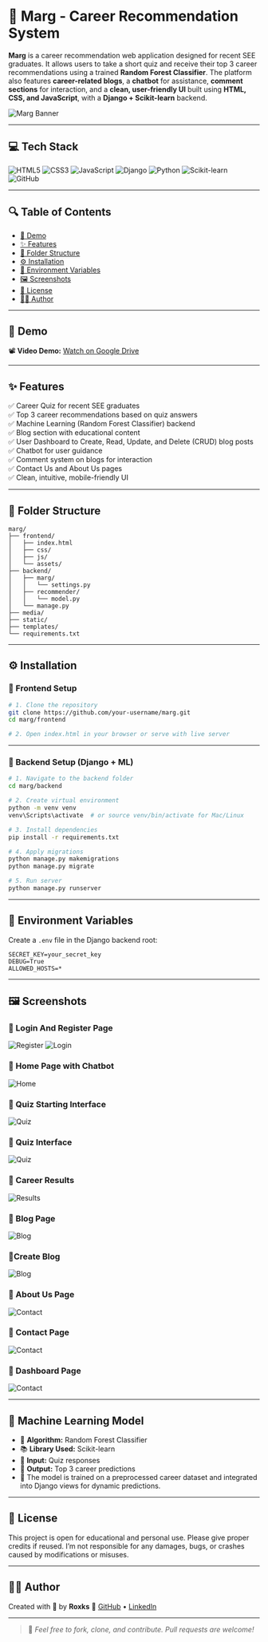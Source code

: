 # 🧠 Marg - Career Recommendation System

**Marg** is a career recommendation web application designed for recent SEE graduates. It allows users to take a short quiz and receive their top 3 career recommendations using a trained **Random Forest Classifier**. The platform also features **career-related blogs**, a **chatbot** for assistance, **comment sections** for interaction, and a **clean, user-friendly UI** built using **HTML, CSS, and JavaScript**, with a **Django + Scikit-learn** backend.

![Marg Banner](https://github.com/user-attachments/assets/581601a6-0e7e-4f65-ac4d-e0f0deee9f4d)

---

## 💻 Tech Stack

![HTML5](https://img.shields.io/badge/html5-%23E34F26.svg?style=for-the-badge\&logo=html5\&logoColor=white)
![CSS3](https://img.shields.io/badge/css3-%231572B6.svg?style=for-the-badge\&logo=css3\&logoColor=white)
![JavaScript](https://img.shields.io/badge/javascript-%23323330.svg?style=for-the-badge\&logo=javascript\&logoColor=%23F7DF1E)
![Django](https://img.shields.io/badge/django-%23092E20.svg?style=for-the-badge\&logo=django\&logoColor=white)
![Python](https://img.shields.io/badge/python-%233776AB.svg?style=for-the-badge\&logo=python\&logoColor=white)
![Scikit-learn](https://img.shields.io/badge/scikit--learn-F7931E.svg?style=for-the-badge\&logo=scikit-learn\&logoColor=white)
![GitHub](https://img.shields.io/badge/github-%23121011.svg?style=for-the-badge\&logo=github\&logoColor=white)

---

## 🔍 Table of Contents

* [🚀 Demo](#-demo)
* [✨ Features](#-features)
* [📂 Folder Structure](#-folder-structure)
* [⚙️ Installation](#-installation)
* [🔐 Environment Variables](#-environment-variables)
* [🖼️ Screenshots](#-screenshots)
* [📜 License](#-license)
* [👩‍💻 Author](#-author)

---

## 🚀 Demo

📽️ **Video Demo:**
[Watch on Google Drive](https://drive.google.com/file/d/1LWudR6H7c1o_CBUbyT9MjaoWPcVVr85w/view?usp=drive_link) 

---

## ✨ Features

✅ Career Quiz for recent SEE graduates </br>
✅ Top 3 career recommendations based on quiz answers </br>
✅ Machine Learning (Random Forest Classifier) backend </br>
✅ Blog section with educational content </br>
✅ User Dashboard to Create, Read, Update, and Delete (CRUD) blog posts </br>
✅ Chatbot for user guidance </br>
✅ Comment system on blogs for interaction </br>
✅ Contact Us and About Us pages </br>
✅ Clean, intuitive, mobile-friendly UI </br>

---

## 📂 Folder Structure

```
marg/
├── frontend/
│   ├── index.html
│   ├── css/
│   ├── js/
│   └── assets/
├── backend/
│   ├── marg/
│   │   └── settings.py
│   ├── recommender/
│   │   └── model.py
│   └── manage.py
├── media/
├── static/
├── templates/
└── requirements.txt
```

---

## ⚙️ Installation

### 🔹 Frontend Setup

```bash
# 1. Clone the repository
git clone https://github.com/your-username/marg.git
cd marg/frontend

# 2. Open index.html in your browser or serve with live server
```

---

### 🔹 Backend Setup (Django + ML)

```bash
# 1. Navigate to the backend folder
cd marg/backend

# 2. Create virtual environment
python -m venv venv
venv\Scripts\activate  # or source venv/bin/activate for Mac/Linux

# 3. Install dependencies
pip install -r requirements.txt

# 4. Apply migrations
python manage.py makemigrations
python manage.py migrate

# 5. Run server
python manage.py runserver
```

---

## 🔐 Environment Variables

Create a `.env` file in the Django backend root:

```
SECRET_KEY=your_secret_key
DEBUG=True
ALLOWED_HOSTS=*
```

---

## 🖼️ Screenshots

### 🔹 Login And Register Page

![Register](https://github.com/user-attachments/assets/e207a8e6-07db-48ed-93ed-1c1ff9f5669b)
![Login](https://github.com/user-attachments/assets/87e1cb1c-5071-45ac-a2a4-c778778fe018)

### 🔹 Home Page with Chatbot

![Home](https://github.com/user-attachments/assets/7f439a9b-fde8-4691-8468-c27e3c13e4a2)

### 🔹 Quiz Starting Interface

![Quiz](https://github.com/user-attachments/assets/23098a0d-127b-49be-9552-c7cea0ddbe24)

### 🔹 Quiz Interface

![Quiz](https://github.com/user-attachments/assets/5514beaa-f8a1-4354-826a-ed711a0b5081)

### 🔹 Career Results

![Results](https://github.com/user-attachments/assets/df7aa95d-b0fb-4481-ac55-396df263c37c)

### 🔹 Blog Page

![Blog](https://github.com/user-attachments/assets/c798828a-5657-4ee6-b401-8cd594998b8d)

### 🔹Create Blog 

![Blog](https://github.com/user-attachments/assets/5b9fd9df-2026-4436-b5e6-9f76c08a2a6e)

### 🔹 About Us Page

![Contact](https://github.com/user-attachments/assets/66c87d40-6102-46a5-85e1-633d9a7d744f)

### 🔹 Contact Page

![Contact](https://github.com/user-attachments/assets/05a20515-9f17-485d-92f5-cb6fa84eadfc)

### 🔹 Dashboard Page

![Contact](https://github.com/user-attachments/assets/7f7e814a-ad5e-4af1-a6bc-0e22b121c349)

---

## 🧠 Machine Learning Model

* 🎯 **Algorithm:** Random Forest Classifier
* 📚 **Library Used:** Scikit-learn
* 🔢 **Input:** Quiz responses
* 🧾 **Output:** Top 3 career predictions
* 🧠 The model is trained on a preprocessed career dataset and integrated into Django views for dynamic predictions.

---

## 📜 License

This project is open for educational and personal use. Please give proper credits if reused.
I’m not responsible for any damages, bugs, or crashes caused by modifications or misuses.

---

## 👩‍💻 Author

Created with 💙 by **Roxks**
🔗 [GitHub](https://github.com/rakxya111) • [LinkedIn](https://linkedin.com/in/rakshya-bhuju13)

---

> 🌱 *Feel free to fork, clone, and contribute. Pull requests are welcome!*

